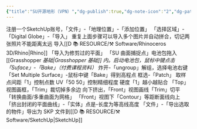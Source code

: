 ```yaml
---
{"title":"SU开源地形（VPN）","dg-publish":true,"dg-note-icon":"2","dg-path":"🌳 Major/Geography/SU开源地形（VPN）.md","permalink":"/🌳 Major/Geography/SU开源地形（VPN）/","dgPassFrontmatter":true,"noteIcon":"2","created":"2024-07-04T13:45:17.000+08:00","updated":"2024-11-01T21:42:39.314+08:00"}
---
```


注册一个SketchUp账号，「文件」-「地理位置」-「添加位置」
「选择区域」-「Digital Globe」-「导入」
重复上面步骤可以导入多个图片并自动拼合，切记两张照片不能距离太远
导入[[D 📚 RESOURCE/⚒️ Software/Rhinoceros 3D/Rhino\|Rhino]] 「导入为修剪过的平面」
「SU 曲面捕捉点」电池包拖入[[Grasshopper _基础\|Grasshopper _基础]] 内。启动电池包，鼠标中键点击「Suface」-「Bake」_（付费课程资料）_
炸开-「ungroup」解组，选择电池右键「Set Multiple Surface」-鼠标中键「Bake」得到高程点
框选-「Patch」
取样点间距「1」控制点数
UV「50 50」控制精细程度
硬度「1」越小越贴合
「Top」视图画框，「Trim」裁切掉多余边
向下挤出，「Front」视图画线「Trim」切平
「转换曲面/多重曲面为网格」
「Front」视图下「Contour」等距断面线向上
「挤出封闭的平面曲线」-「实体」点是-长度为等高线高度
「文件」-「导出选取的物件」导出为 SKP 文件到[[D 📚 RESOURCE/⚒️ Software/SketchUp\|SketchUp]]